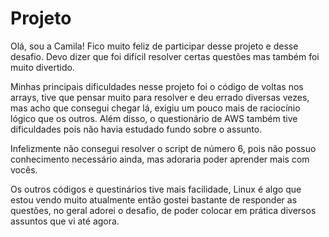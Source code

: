 # Projeto

Olá, sou a Camila! Fico muito feliz de participar desse projeto e desse desafio. Devo dizer que foi difícil resolver certas questões mas também foi muito divertido.

Minhas principais dificuldades nesse projeto foi o código de voltas nos arrays, tive que pensar muito para resolver e deu errado diversas vezes, mas acho que consegui chegar lá, exigiu um pouco mais de raciocínio lógico que os outros.
Além disso, o questionário de AWS também tive dificuldades pois não havia estudado fundo sobre o assunto.

Infelizmente não consegui resolver o script de número 6, pois não possuo conhecimento necessário ainda, mas adoraria poder aprender mais com vocês.

Os outros códigos e questinários tive mais facilidade, Linux é algo que estou vendo muito atualmente então gostei bastante de responder as questões, no geral adorei o desafio, de poder colocar em prática diversos assuntos que vi até agora. 




